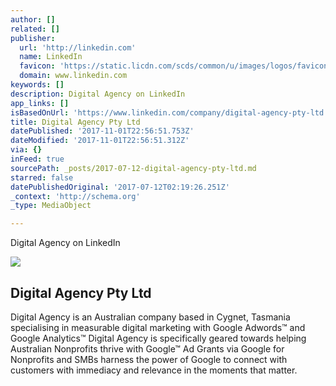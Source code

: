 ```yaml
---
author: []
related: []
publisher:
  url: 'http://linkedin.com'
  name: LinkedIn
  favicon: 'https://static.licdn.com/scds/common/u/images/logos/favicons/v1/favicon.ico'
  domain: www.linkedin.com
keywords: []
description: Digital Agency on LinkedIn
app_links: []
isBasedOnUrl: 'https://www.linkedin.com/company/digital-agency-pty-ltd'
title: Digital Agency Pty Ltd
datePublished: '2017-11-01T22:56:51.753Z'
dateModified: '2017-11-01T22:56:51.312Z'
via: {}
inFeed: true
sourcePath: _posts/2017-07-12-digital-agency-pty-ltd.md
starred: false
datePublishedOriginal: '2017-07-12T02:19:26.251Z'
_context: 'http://schema.org'
_type: MediaObject

---
```

Digital Agency on LinkedIn

<article style=""><img src="https://imgflo.herokuapp.com/graph/2b2431f8e7ba7b0/cfd7b0644d7d9d8c48539068fbcced38/noop.png?input=https%3A%2F%2Fmedia.licdn.com%2Fmpr%2Fmpr%2Fshrink_200_200%2FAAEAAQAAAAAAAAVXAAAAJDQwNjE2ZjQ5LWE0MWUtNGUwNS05NDhmLTIyMmQwOGJiNzBjYw.png" /><h1>Digital Agency Pty Ltd</h1><p>Digital Agency is an Australian company based in Cygnet, Tasmania specialising in measurable digital marketing with Google Adwords™ and Google Analytics™ Digital Agency is specifically geared towards helping Australian Nonprofits thrive with Google™ Ad Grants via Google for Nonprofits and SMBs harness the power of Google to connect with customers with immediacy and relevance in the moments that matter.</p></article>